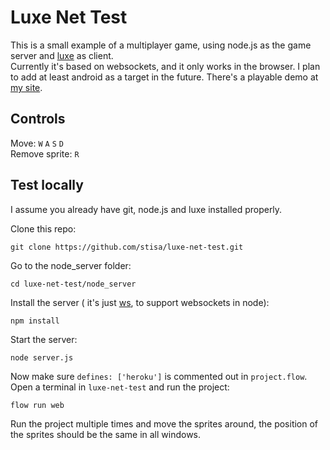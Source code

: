 Luxe Net Test
=============

This is a small example of a multiplayer game, using node.js as the game server
and [luxe](https://github.com/underscorediscovery/luxe) as client.  
Currently it's based on websockets, and it only works in the browser. I plan to
add at least android as a target in the future.
There's a playable demo at [my site](http://stisa.space/luxe-net-test).

Controls
--------
Move: `W` `A` `S` `D`  
Remove sprite: `R`

Test locally
------------
I assume you already have git, node.js and luxe installed properly.

Clone this repo:
```git  
git clone https://github.com/stisa/luxe-net-test.git
```
Go to the node_server folder:
```
cd luxe-net-test/node_server
```
Install the server ( it's just [ws](https://github.com/websockets/ws), to support websockets in node):
```
npm install
```
Start the server:
```
node server.js
```

Now make sure `defines: ['heroku']` is commented out in `project.flow`.
Open a terminal in `luxe-net-test` and run the project:
```
flow run web
```

Run the project multiple times and move the sprites around, the position of the
sprites should be the same in all windows.
